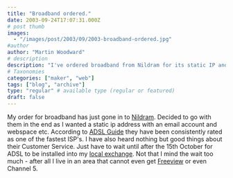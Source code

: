 ```yaml
---
title: "Broadband ordered."
date: 2003-09-24T17:07:31.000Z
# post thumb
images:
  - "/images/post/2003/09/2003-broadband-ordered.jpg"
#author
author: "Martin Woodward"
# description
description: "I've ordered broadband from Nildram for its static IP and great customer service, eagerly awaiting installation after 15th October."
# Taxonomies
categories: ["maker", "web"]
tags: ["blog", "archive"]
type: "regular" # available type (regular or featured)
draft: false
---
```

My order for broadband has just gone in to [Nildram](http://www.nildram.com).  Decided to go with them in the end as I wanted a static ip address with an email account and webspace etc.  According to [ADSL Guide](http://www.adslguide.org.uk) they have been consistently rated as one of the fastest ISP's.  I have also heard nothing but good things about their Customer Service.   Just have to wait until after the 15th October for ADSL to be installed into my [local exchange](http://www.stocksfieldbroadband.co.uk).  Not that I mind the wait too much - after all I live in an area that cannot even get [Freeview](http://www.freeview.co.uk) or even Channel 5.